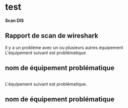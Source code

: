 # test  
**Scan DIS**  
  
## Rapport de scan de wireshark  
Il y a un problème avec un ou plusieurs autres équipement  
L&#x27;équipement suivant est problématique. 
  
  
## nom de équipement problématique  
```None

```  
L&#x27;équipement suivant est problématique. 
  
  
## nom de équipement problématique  
```None

```  
